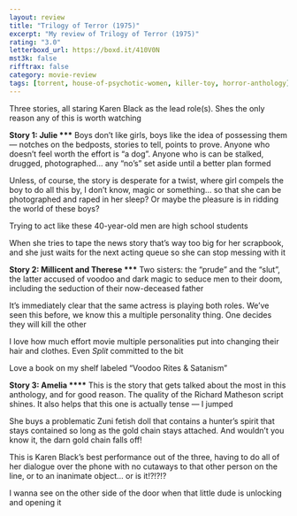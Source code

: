```yaml
---
layout: review
title: "Trilogy of Terror (1975)"
excerpt: "My review of Trilogy of Terror (1975)"
rating: "3.0"
letterboxd_url: https://boxd.it/410V0N
mst3k: false
rifftrax: false
category: movie-review
tags: [torrent, house-of-psychotic-women, killer-toy, horror-anthology]
---
```


Three stories, all staring Karen Black as the lead role(s). Shes the only reason any of this is worth watching

<b>Story 1: Julie \*\*\*</b>
Boys don’t like girls, boys like the idea of possessing them — notches on the bedposts, stories to tell, points to prove. Anyone who doesn’t feel worth the effort is “a dog”. Anyone who is can be stalked, drugged, photographed… any “no’s” set aside until a better plan formed

Unless, of course, the story is desperate for a twist, where girl compels the boy to do all this by, I don’t know, magic or something… so that she can be photographed and raped in her sleep? Or maybe the pleasure is in ridding the world of these boys?

Trying to act like these 40-year-old men are high school students

When she tries to tape the news story that’s way too big for her scrapbook, and she just waits for the next acting queue so she can stop messing with it

<b>Story 2: Millicent and Therese \*\*\*</b>
Two sisters: the “prude” and the “slut”, the latter accused of voodoo and dark magic to seduce men to their doom, including the seduction of their now-deceased father

It’s immediately clear that the same actress is playing both roles. We’ve seen this before, we know this a multiple personality thing. One decides they will kill the other

I love how much effort movie multiple personalities put into changing their hair and clothes. Even <i>Split</i> committed to the bit

Love a book on my shelf labeled “Voodoo Rites & Satanism”

<b>Story 3: Amelia \*\*\*\*</b>
This is the story that gets talked about the most in this anthology, and for good reason. The quality of the Richard Matheson script shines. It also helps that this one is actually tense — I jumped

She buys a problematic Zuni fetish doll that contains a hunter’s spirit that stays contained so long as the gold chain stays attached. And wouldn’t you know it, the darn gold chain falls off!

This is Karen Black’s best performance out of the three, having to do all of her dialogue over the phone with no cutaways to that other person on the line, or to an inanimate object… or is it!?!?!?

I wanna see on the other side of the door when that little dude is unlocking and opening it
